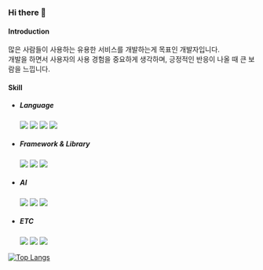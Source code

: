 ### Hi there 👋

#### Introduction
 많은 사람들이 사용하는 유용한 서비스를 개발하는게 목표인 개발자입니다. <br>
 개발을 하면서 사용자의 사용 경험을 중요하게 생각하며, 긍정적인 반응이 나올 때 큰 보람을 느낍니다.
 
#### Skill
  * ##### Language
    <img src="https://img.shields.io/badge/Python-3776AB?style=flat&logo=python&logoColor=white"/> <img src="https://img.shields.io/badge/JavaScript-F7DF1E?style=flat&logo=javascript&logoColor=white"/> <img src="https://img.shields.io/badge/C-A8B9CC?style=flat&logo=C&logoColor=white"/> <img src="https://img.shields.io/badge/Java-007396?style=flat&logo=OpenJDK&logoColor=white"/>

  * ##### Framework & Library
    <img src="https://img.shields.io/badge/Node.js-339933?style=flat&logo=node.js&logoColor=white"/> <img src="https://img.shields.io/badge/React-61DAFB?style=flat&logo=React&logoColor=white"/> <img src="https://img.shields.io/badge/MongoDB-47A248?style=flat&logo=mongodb&logoColor=white"/>

  * ##### AI
    <img src="https://img.shields.io/badge/OpenAI-412991?style=flat&logo=openai&logoColor=white"/> <img src="https://img.shields.io/badge/ScikitLearn-F7931E?style=flat&logo=scikitlearn&logoColor=white"/> <img src="https://img.shields.io/badge/Keras-D00000?style=flat&logo=keras&logoColor=white"/>
  
  * ##### ETC
    <img src="https://img.shields.io/badge/Arduino-00878F?style=flat&logo=arduino&logoColor=white"/> <img src="https://img.shields.io/badge/Epsscript3-148EFF?style=flat&logo=battle.net&logoColor=white"/> <img src="https://img.shields.io/badge/RPGMaker-E60012?style=flat&logo=gamedeveloper&logoColor=white"/> 

[![Top Langs](https://github-readme-stats.vercel.app/api/top-langs/?username=S686&langs_count=8)](https://github.com/S686/github-readme-stats)

<!--
**S686/S686** is a ✨ _special_ ✨ repository because its `README.md` (this file) appears on your GitHub profile.

Here are some ideas to get you started:

- 🔭 I’m currently working on ...
- 🌱 I’m currently learning ...
- 👯 I’m looking to collaborate on ...
- 🤔 I’m looking for help with ...
- 💬 Ask me about ...
- 📫 How to reach me: ...
- 😄 Pronouns: ...
- ⚡ Fun fact: ...
-->
